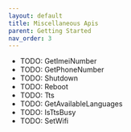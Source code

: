 ```yaml
---
layout: default
title: Miscellaneous Apis
parent: Getting Started
nav_order: 3
---
```


- TODO: GetImeiNumber 
- TODO: GetPhoneNumber
- TODO: Shutdown
- TODO: Reboot
- TODO: Tts
- TODO: GetAvailableLanguages
- TODO: IsTtsBusy
- TODO: SetWifi
